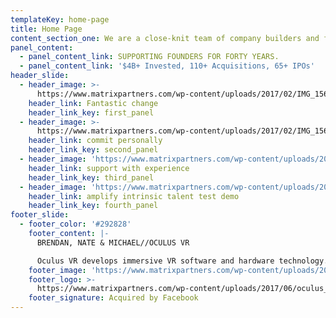 ```yaml
---
templateKey: home-page
title: Home Page
content_section_one: We are a close-knit team of company builders and former founders.
panel_content:
  - panel_content_link: SUPPORTING FOUNDERS FOR FORTY YEARS.
  - panel_content_link: '$4B+ Invested, 110+ Acquisitions, 65+ IPOs'
header_slide:
  - header_image: >-
      https://www.matrixpartners.com/wp-content/uploads/2017/02/IMG_1565_20m_RGB.jpg
    header_link: Fantastic change
    header_link_key: first_panel
  - header_image: >-
      https://www.matrixpartners.com/wp-content/uploads/2017/02/IMG_1565_20m_RGB.jpg
    header_link: commit personally
    header_link_key: second_panel
  - header_image: 'https://www.matrixpartners.com/wp-content/uploads/2017/02/lever@2x.jpg'
    header_link: support with experience
    header_link_key: third_panel
  - header_image: 'https://www.matrixpartners.com/wp-content/uploads/2017/02/cloudbees@2x.jpg'
    header_link: amplify intrinsic talent test demo
    header_link_key: fourth_panel
footer_slide:
  - footer_color: '#292828'
    footer_content: |-
      BRENDAN, NATE & MICHAEL//OCULUS VR

      Oculus VR develops immersive VR software and hardware technology.
    footer_image: 'https://www.matrixpartners.com/wp-content/uploads/2017/05/oculus@2x.jpg'
    footer_logo: >-
      https://www.matrixpartners.com/wp-content/uploads/2017/06/oculus_light@2x.png
    footer_signature: Acquired by Facebook
---
```


